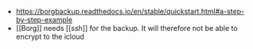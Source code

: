 - https://borgbackup.readthedocs.io/en/stable/quickstart.html#a-step-by-step-example
- [[Borg]] needs [[ssh]] for the backup. It will therefore not be able to encrypt to the icloud